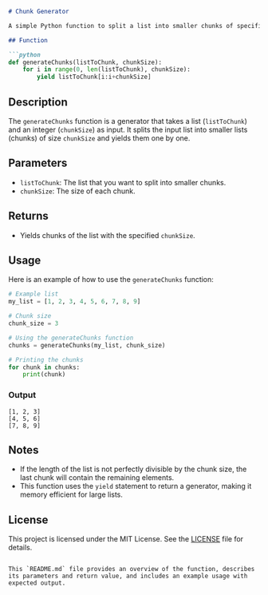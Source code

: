 ```markdown
# Chunk Generator

A simple Python function to split a list into smaller chunks of specified size.

## Function

```python
def generateChunks(listToChunk, chunkSize):
    for i in range(0, len(listToChunk), chunkSize):
        yield listToChunk[i:i+chunkSize]
```

## Description

The `generateChunks` function is a generator that takes a list (`listToChunk`) and an integer (`chunkSize`) as input. It splits the input list into smaller lists (chunks) of size `chunkSize` and yields them one by one.

## Parameters

- `listToChunk`: The list that you want to split into smaller chunks.
- `chunkSize`: The size of each chunk.

## Returns

- Yields chunks of the list with the specified `chunkSize`.

## Usage

Here is an example of how to use the `generateChunks` function:

```python
# Example list
my_list = [1, 2, 3, 4, 5, 6, 7, 8, 9]

# Chunk size
chunk_size = 3

# Using the generateChunks function
chunks = generateChunks(my_list, chunk_size)

# Printing the chunks
for chunk in chunks:
    print(chunk)
```

### Output

```
[1, 2, 3]
[4, 5, 6]
[7, 8, 9]
```

## Notes

- If the length of the list is not perfectly divisible by the chunk size, the last chunk will contain the remaining elements.
- This function uses the `yield` statement to return a generator, making it memory efficient for large lists.

## License

This project is licensed under the MIT License. See the [LICENSE](LICENSE) file for details.
```

This `README.md` file provides an overview of the function, describes its parameters and return value, and includes an example usage with expected output.
